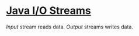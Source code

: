 # [Java I/O Streams](https://docs.oracle.com/javase/tutorial/essential/io/index.html)

*Input* stream reads data. *Output* streams writes data.